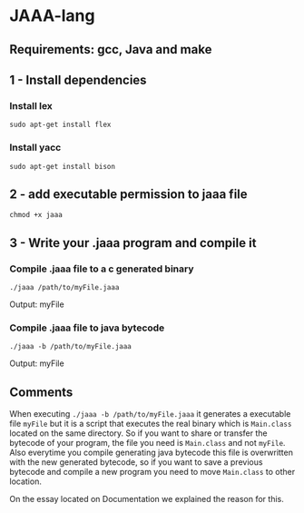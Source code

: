 # JAAA-lang

## Requirements:  gcc, Java and make

## 1 - Install dependencies

### Install lex
```
sudo apt-get install flex
```

### Install yacc
```
sudo apt-get install bison
```
## 2 - add executable permission to jaaa file
```
chmod +x jaaa
```
## 3 - Write your .jaaa program and compile it

### Compile .jaaa file to a c generated binary
```
./jaaa /path/to/myFile.jaaa
```
Output: myFile

### Compile .jaaa file to java bytecode
```
./jaaa -b /path/to/myFile.jaaa
```
Output: myFile

## Comments

When executing `./jaaa -b /path/to/myFile.jaaa` it generates a executable
file `myFile` but it is a script that executes the real binary which is `Main.class`
located on the same directory.
So if you want to share or transfer the bytecode of your program, the file you
need is `Main.class` and not `myFile`. Also everytime you compile generating java
bytecode this file is overwritten with the new generated bytecode, so if you want to
save a previous bytecode and compile a new program you need to move `Main.class` to
other location.

On the essay located on Documentation we explained the reason for this.
